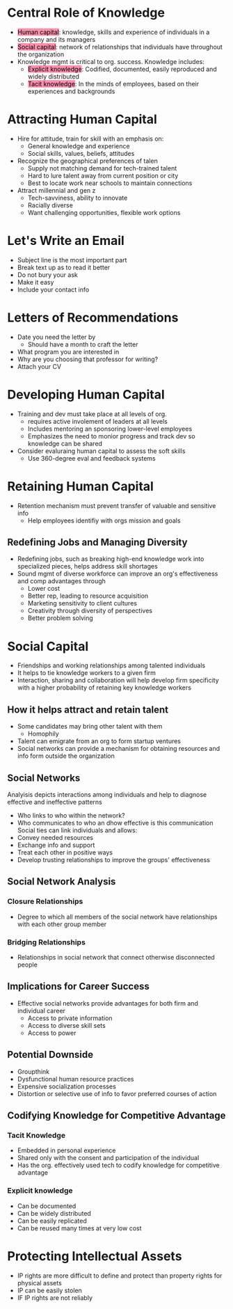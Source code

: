 # Central Role of Knowledge
- <mark style="background: #FF5582A6;">Human capital</mark>: knowledge, skills and experience of individuals in a company and its managers
- <mark style="background: #FF5582A6;">Social capital</mark>: network of relationships that individuals have throughout the organization
- Knowledge mgmt is critical to org. success. Knowledge includes:
	- <mark style="background: #FF5582A6;">Explicit knowledge</mark>: Codified, documented, easily reproduced and widely distributed
	- <mark style="background: #FF5582A6;">Tacit knowledge</mark>: In the minds of employees, based on their experiences and backgrounds
# Attracting Human Capital
- Hire for attitude, train for skill with an emphasis on:
	- General knowledge and experience
	- Social skills, values, beliefs, attitudes
- Recognize the geographical preferences of talen
	- Supply not matching demand for tech-trained talent
	- Hard to lure talent away from current position or city
	- Best to locate work near schools to maintain connections
- Attract millennial and gen z
	- Tech-savviness, ability to innovate
	- Racially diverse
	- Want challenging opportunities, flexible work options
# Let's Write an Email
- Subject line is the most important part
- Break text up as to read it better
- Do not bury your ask
- Make it easy
- Include your contact info
# Letters of Recommendations
- Date you need the letter by
	- Should have a month to craft the letter
- What program you are interested in
- Why are you choosing that professor for writing?
- Attach your CV
# Developing Human Capital
- Training and dev must take place at all levels of org.
	- requires active involement of leaders at all levels
	- Includes mentoring an sponsoring lower-level employees
	- Emphasizes the need to monior progress and track dev so knowledge can be shared
- Consider evaluraing human capital to assess the soft skills
	- Use 360-degree eval and feedback systems
# Retaining Human Capital
- Retention mechanism must prevent transfer of valuable and sensitive info
	- Help employees identifiy with orgs mission and goals
## Redefining Jobs and Managing Diversity
- Redefining jobs, such as breaking high-end knowledge work into specialized pieces, helps address skill shortages
- Sound mgmt of diverse workforce can improve an org's effectiveness and comp advantages through
	- Lower cost
	- Better rep, leading to resource acquisition
	- Marketing sensitivity to client cultures
	- Creativity through diversity of perspectives
	- Better problem solving
# Social Capital
- Friendships and working relationships among talented individuals
- It helps to tie knowledge workers to a given firm
- Interaction, sharing and collaboration will help develop firm specificity with a higher probability of retaining key knowledge workers
## How it helps attract and retain talent
- Some candidates may bring other talent with them
	- Homophily
- Talent can emigrate from an org to form startup ventures
- Social networks can provide a mechanism for obtaining resources and info form outside the organization
## Social Networks
Analyisis depicts interactions among individuals and help to diagnose effective and ineffective patterns
- Who links to who within the network?
- Who communicates to who an dhow effective is this communication
Social ties can link individuals and allows:
- Convey needed resources
- Exchange info and support
- Treat each other in positive ways
- Develop trusting relationships to improve the groups' effectiveness
## Social Network Analysis
### Closure Relationships
- Degree to which all members of the social network have relationships with each other group member
### Bridging Relationships
- Relationships in social network that connect otherwise disconnected people
## Implications for Career Success
- Effective social networks provide advantages for both firm and individual career
	- Access to private information
	- Access to diverse skill sets
	- Access to power
## Potential Downside
- Groupthink
- Dysfunctional human resource practices
- Expensive socialization processes
- Distortion or selective use of info to favor preferred courses of action
## Codifying Knowledge for Competitive Advantage
### Tacit Knowledge
- Embedded in personal experience
- Shared only with the consent and participation of the individual 
- Has the org. effectively used tech to codify knowledge for competitive advantage
### Explicit knowledge
- Can be documented
- Can be widely distributed
- Can be easily replicated
- Can be reused many times at very low cost
# Protecting Intellectual Assets
- IP rights are more difficult to define and protect than property rights for physical assets
- IP can be easily stolen
- IF IP rights are not reliably 